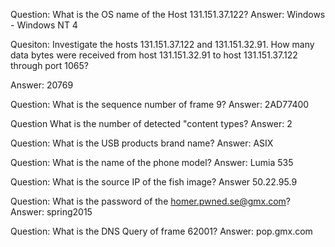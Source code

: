 Question: What is the OS name of the Host 131.151.37.122?
Answer: Windows - Windows NT 4

Quesiton: Investigate the hosts 131.151.37.122 and 131.151.32.91.
How many data bytes were received from host 131.151.32.91 to host 131.151.37.122 through port 1065?

Answer: 20769


Question: What is the sequence number of frame 9? 
Answer: 2AD77400

Question What is the number of detected "content types?
Answer: 2

Question: What is the USB products brand name?
Answer: ASIX

Question: What is the name of the phone model?
Answer: Lumia 535

Question: What is the source IP of the fish image?
Answer 50.22.95.9

Question: What is the password of the homer.pwned.se@gmx.com?
Answer: spring2015

Question: What is the DNS Query of frame 62001?
Answer: pop.gmx.com
